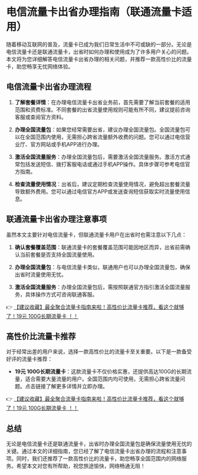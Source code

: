 # 电信流量卡出省办理指南（联通流量卡适用）

随着移动互联网的普及，流量卡已成为我们日常生活中不可或缺的一部分。无论是电信流量卡还是联通流量卡，出省时如何办理和使用成为了许多用户关心的问题。本文将为您详细解答电信流量卡出省办理的相关问题，并推荐一款高性价比的流量卡，助您畅享无忧网络体验。

## 电信流量卡出省办理流程

1. **了解套餐详情**：在办理电信流量卡出省业务前，首先需要了解当前套餐的适用范围和资费标准。不同套餐的出省流量使用规则可能有所不同，建议提前咨询客服或查阅官方资料。

2. **办理全国流量包**：如果您经常需要出省，建议办理全国流量包。全国流量包可以在全国范围内使用，无需担心跨省流量额外收费的问题。您可以通过电信营业厅、官方网站或手机APP进行办理。

3. **激活全国流量服务**：办理全国流量包后，需要激活全国流量服务。激活方式通常包括发送短信、拨打客服电话或通过手机APP操作。具体步骤可参考电信官方指南。

4. **检查流量使用情况**：出省后，建议定期检查流量使用情况，避免超出套餐流量导致额外费用。您可以通过电信官方APP或发送查询短信获取实时流量使用信息。

## 联通流量卡出省办理注意事项

虽然本文主要针对电信流量卡，但联通流量卡用户在出省时也需注意以下几点：

1. **确认套餐覆盖范围**：联通流量卡的套餐覆盖范围可能因地区而异，出省前需确认当前套餐是否支持全国流量使用。

2. **办理全国流量包**：与电信流量卡类似，联通用户也可以办理全国流量包，确保出省时流量使用无忧。

3. **激活全国流量服务**：办理全国流量包后，需按照联通官方指引激活全国流量服务，具体操作方式可咨询联通客服。

👉 [【建议收藏】最全聚合流量卡指南来啦！高性价比流量卡推荐，看这个就够了！19元 100G长期流量卡 ！！](https://bit.ly/Liuliangka)

## 高性价比流量卡推荐

对于经常出差的用户来说，选择一款高性价比的流量卡至关重要。以下是一款备受好评的流量卡推荐：

- **19元 100G长期流量卡**：这款流量卡不仅价格实惠，还提供高达100G的长期流量，适合需要大量流量的用户。全国范围内均可使用，无需担心跨省流量问题。点击链接了解更多详情并立即办理。

👉 [【建议收藏】最全聚合流量卡指南来啦！高性价比流量卡推荐，看这个就够了！19元 100G长期流量卡 ！！](https://bit.ly/Liuliangka)

## 总结

无论是电信流量卡还是联通流量卡，出省时办理全国流量包是确保流量使用无忧的关键。通过本文的详细指南，您已经了解了电信流量卡出省办理的流程和注意事项。同时，我们还推荐了一款高性价比的流量卡，助您畅享全国范围内的网络服务。希望本文对您有所帮助，祝您旅途愉快，网络畅通无阻！